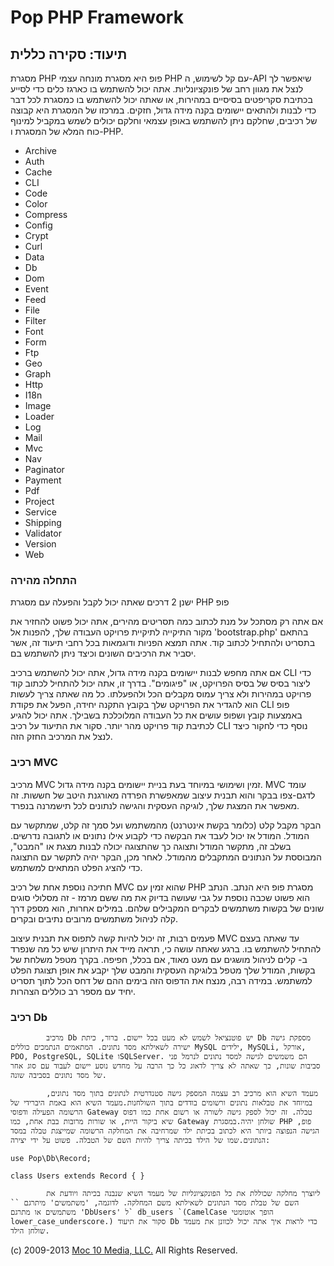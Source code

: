 Pop PHP Framework
=================

תיעוד: סקירה כללית
------------------

מסגרת PHP פופ היא מסגרת מונחה עצמי PHP עם קל לשימוש, ה-API שיאפשר לך
לנצל את מגוון רחב של פונקציונליות. אתה יכול להשתמש בו כארגז כלים כדי
לסייע בכתיבת סקריפטים בסיסיים במהירות, או שאתה יכול להשתמש בו כמסגרת לכל
דבר כדי לבנות ולהתאים יישומים בקנה מידה גדול, חזקים. במרכזו של המסגרת
היא קבוצה של רכיבים, שחלקם ניתן להשתמש באופן עצמאי וחלקם יכולים לשמש
במקביל למינוף כוח המלא של המסגרת ו-PHP.

-   Archive
-   Auth
-   Cache
-   CLI
-   Code
-   Color
-   Compress
-   Config
-   Crypt
-   Curl
-   Data
-   Db
-   Dom
-   Event
-   Feed
-   File
-   Filter
-   Font
-   Form
-   Ftp
-   Geo
-   Graph
-   Http
-   I18n
-   Image
-   Loader
-   Log
-   Mail
-   Mvc
-   Nav
-   Paginator
-   Payment
-   Pdf
-   Project
-   Service
-   Shipping
-   Validator
-   Version
-   Web

### התחלה מהירה

ישנן 2 דרכים שאתה יכול לקבל והפעלה עם מסגרת PHP פופ

אם אתה רק מסתכל על מנת לכתוב כמה תסריטים מהירים, אתה יכול פשוט להחזיר את
מקור התיקייה לתיקיית פרויקט העבודה שלך, להפנות אל 'bootstrap.php' בהתאם
בתסריט ולהתחיל לכתוב קוד. אתה תמצא הפניות ודוגמאות בכל רחבי תיעוד זה,
אשר יסביר את הרכיבים השונים וכיצד ניתן להשתמש בם.

אם אתה מחפש לבנות יישומים בקנה מידה גדול, אתה יכול להשתמש ברכיב CLI כדי
ליצור בסיס של בסיס הפרויקט, או "פיגומים". בדרך זו, אתה יכול להתחיל לכתוב
קוד פרויקט במהירות ולא צריך עמוס מקבלים הכל ולהפעלתו. כל מה שאתה צריך
לעשות הוא להגדיר את הפרויקט שלך בקובץ התקנה יחידה, הפעל את פקודת CLI פופ
באמצעות קובץ ושפופ עושים את כל העבודה המלוכלכת בשבילך. אתה יכול להגיע
לכתיבת קוד פרויקט מהר יותר. סקור את התיעוד על רכיב CLI נוסף כדי לחקור
כיצד לנצל את המרכיב החזק הזה.

### רכיב MVC

מרכיב MVC זמין ושימושי במיוחד בעת בניית יישומים בקנה מידה גדול. MVC עומד
לדגם-צפו בבקר והוא תבנית עיצוב שמאפשרת הפרדה מאורגנת היטב של חששות. זה
מאפשר את המצגת שלך, לוגיקה העסקית והגישה לנתונים לכל תישמרנה בנפרד.

הבקר מקבל קלט (כלומר בקשת אינטרנט) מהמשתמש ועל סמך זה קלט, שמתקשר עם
המודל. המודל אז יכול לעבד את הבקשה כדי לקבוע אילו נתונים או לתגובה
נדרשים. בשלב זה, מתקשר המודל ותצוגה כך שהתצוגה יכולה לבנות מצגת או
"המבט", המבוססת על הנתונים המתקבלים מהמודל. לאחר מכן, הבקר יהיה לתקשר עם
התצוגה כדי להציג הפלט המתאים למשתמש.

חתיכה נוספת אחת של רכיב MVC שהוא זמין עם PHP מסגרת פופ היא הנתב. הנתב
הוא פשוט שכבה נוספת על גבי שעושה בדיוק את מה ששם מרמז - זה מסלולי סוגים
שונים של בקשות משתמשים לבקרים המקבילים שלהם. במילים אחרות, הוא מספק דרך
קלה לניהול משתמשים מרובים נתיבים ובקרים.

פעמים רבות, זה יכול להיות קשה לתפוס את תבנית עיצוב MVC עד שאתה בעצם
להתחיל להשתמש בו. ברגע שאתה עושה כי, תראה מייד את היתרון שיש כל מה שנפרד
ב- קלים לניהול מושגים עם מעט מאוד, אם בכלל, חפיפה. בקרך מטפל משלחת של
בקשות, המודל שלך מטפל בלוגיקה העסקית והמבט שלך יקבע את אופן תצוגת הפלט
למשתמש. במידה רבה, מנצח את הדפוס הזה בימים ההם של דחס הכל לתוך תסריט
יחיד עם מספר רב כוללים הצהרות.

### רכיב Db

            מרכיב Db יש פוטנציאל לשמש לא מעט בכל יישום. ברור, כיתת Db מספקת גישה ישירה לשאילתא מסד נתונים. המתאמים הנתמכים כוללים MySQL ילידים, MySQLi, אורקל, PDO, PostgreSQL, SQLite וSQLServer. הם משמשים לגישה למסד נתונים לנרמל פני סביבות שונות, כך שאתה לא צריך לדאוג כל כך הרבה על מחדש נוסע יישום לעבוד עם סוג אחר של מסד נתונים בסביבה שונה.

            מעמד השיא הוא מרכיב רב עצמה המספק גישה סטנדרטית לנתונים בתוך מסד נתונים, במיוחד את טבלאות נתונים ורשומים בודדים בתוך השולחנות.מעמד השיא הוא באמת היברידי של הרשומה הפעילה ודפוסי Gateway טבלה. זה יכול לספק גישה לשורה או רשום אחת כמו דפוס שיא ביקור היית, או שורות מרובות בבת אחת, כמו Gateway שולחן יהיה.במסגרת PHP פופ, הגישה הנפוצה ביותר היא לכתוב בכיתת ילד שמרחיבה את המחלקה הרשומה שמייצגת טבלה במסד הנתונים.שמו של הילד בכיתה צריך להיות השם של הטבלה. פשוט על ידי יצירה:

    use Pop\Db\Record;

    class Users extends Record { }

            ליוצרך מחלקה שכוללת את כל הפונקציונליות של מעמד השיא שנבנה בכיתה ויודעת את השם של טבלת מסד הנתונים לשאילתא משם המחלקה. לדוגמה, 'משתמשים' מיתרגם `` משתמשים או מתרגם 'DbUsers' ל` db_users `(CamelCase הופך אוטומטי lower_case_underscore.) סקור את תיעוד Db כדי לראות איך אתה יכול לכוונן את מעמד שולחן הילד.

\(c) 2009-2013 [Moc 10 Media, LLC.](http://www.moc10media.com) All
Rights Reserved.
